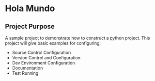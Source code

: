 Hola Mundo
===========

Project Purpose
-----------------
A sample project to demonstrate how to construct a python project. This
project will give basic examples for configuring:

- Source Control Configuration
- Version Control and Configuration
- Dev Environment Configuration
- Documentation
- Test Running
